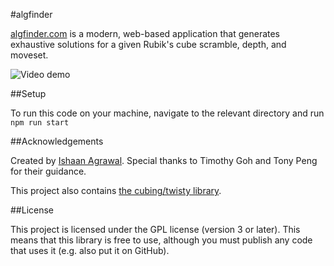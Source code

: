 #algfinder

[algfinder.com](https://algfinder.com) is a modern, web-based application that generates exhaustive solutions for a given Rubik's cube scramble, depth, and moveset.

![Video demo](<put gif here>)

##Setup

To run this code on your machine, navigate to the relevant directory and run `npm run start`

##Acknowledgements

Created by [Ishaan Agrawal](https://ishaan.ag). Special thanks to Timothy Goh and Tony Peng for their guidance.

This project also contains [the cubing/twisty library](https://js.cubing.net/cubing/twisty/).

##License

This project is licensed under the GPL license (version 3 or later). This means that this library is free to use, although you must publish any code that uses it (e.g. also put it on GitHub).
